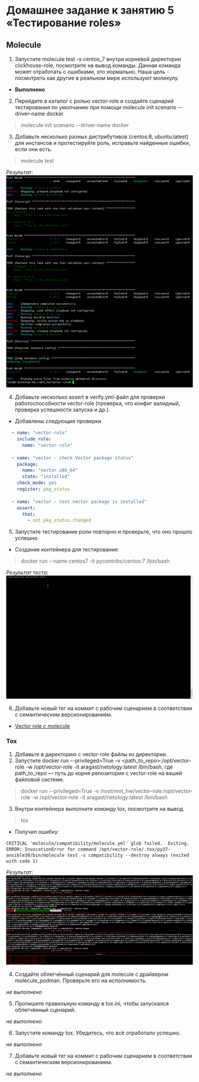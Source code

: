 # Домашнее задание к занятию 5 «Тестирование roles»


## Molecule

1. Запустите molecule test -s centos_7 внутри корневой директории clickhouse-role, посмотрите на вывод команды. Данная команда может отработать с ошибками, это нормально. Наша цель - посмотреть как другие в реальном мире используют молекулу.

* **Выполнено**

2. Перейдите в каталог с ролью vector-role и создайте сценарий тестирования по умолчанию при помощи molecule init scenario --driver-name docker.


> molecule init scenario --driver-name docker


3. Добавьте несколько разных дистрибутивов (centos:8, ubuntu:latest) для инстансов и протестируйте роль, исправьте найденные ошибки, если они есть.

> molecule test

*Результат*: ![mnt5-task3-1](./home_work/mnt_05/screenshots/Screenshot_3.png)


4. Добавьте несколько assert в verify.yml-файл для проверки работоспособности vector-role (проверка, что конфиг валидный, проверка успешности запуска и др.).

* Добавлены следующие проверки

```yml
  - name: "vector-role"
    include_role:
      name: "vector-role"
	  
  - name: "vector - check Vector package status"
    package:
      name: "vector.x86_64"
      state: "installed"
    check_mode: yes
    register: pkg_status

  - name: "vector - test vector package is installed"
    assert:
      that:
        - not pkg_status.changed    
```		

5. Запустите тестирование роли повторно и проверьте, что оно прошло успешно.

* Создание контейнера для тестирования:

> docker run --name centos7 -it pycontribs/centos:7 /bin/bash


*Результат теста*: ![mnt5-task5-1](./home_work/mnt_05/screenshots/Screenshot_5.gif)


6. Добавьте новый тег на коммит с рабочим сценарием в соответствии с семантическим версионированием.

* [Vector role c molecule](https://github.com/bova/vector-role/tree/1.2.0)


### Tox

1. Добавьте в директорию с vector-role файлы из директории.
2. Запустите docker run --privileged=True -v <path_to_repo>:/opt/vector-role -w /opt/vector-role -it aragast/netology:latest /bin/bash, где path_to_repo — путь до корня репозитория с vector-role на вашей файловой системе.

> docker run --privileged=True -v /root/mnt_hw/vector-role:/opt/vector-role -w /opt/vector-role -it aragast/netology:latest /bin/bash

3. Внутри контейнера выполните команду tox, посмотрите на вывод.

> tox

* Получил ошибку: 

```
CRITICAL 'molecule/compatibility/molecule.yml' glob failed.  Exiting.
ERROR: InvocationError for command /opt/vector-role/.tox/py37-ansible30/bin/molecule test -s compatibility --destroy always (exited with code 1)
```

*Результат*: ![mnt5-task3-tox](./home_work/mnt_05/screenshots/Screenshot_tox_3.png)

4. Создайте облегчённый сценарий для molecule с драйвером molecule_podman. Проверьте его на исполнимость.

*не выполнено*

5. Пропишите правильную команду в tox.ini, чтобы запускался облегчённый сценарий.

*не выполнено*

6. Запустите команду tox. Убедитесь, что всё отработало успешно.

*не выполнено*

7. Добавьте новый тег на коммит с рабочим сценарием в соответствии с семантическим версионированием.

*не выполнено*

